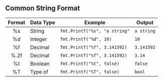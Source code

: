 ## Common String Format  
| Format | Data Type | Example                         | Output     | 
|:------:|-----------|---------------------------------|------------|
|   %s   | String    | `fmt.Printf("%s", "a string"`   | `a string` |
|   %d   | Integer   | `fmt.Printf("%d", 10)`          | `10`       |
|   %f   | Decimal   | `fmt.Printf("%f", 3.141592)`    | `3.141592` |
|  %.2f  | Decimal   | `fmt.Printf("%f", 3.141592)`    | `3.14`     |
|   %t   | Boolean   | `fmt.Printf("%t", false)`       | `false`    |
|   %T   | Type of   | `fmt.Printf("%T", false)`       | `bool`     |
